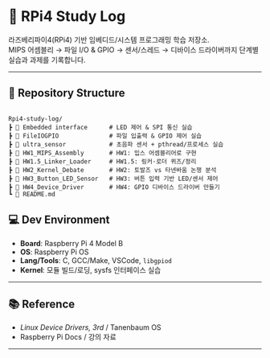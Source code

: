 # 🧠 RPi4 Study Log

라즈베리파이4(RPi4) 기반 임베디드/시스템 프로그래밍 학습 저장소.  
MIPS 어셈블리 → 파일 I/O & GPIO → 센서/스레드 → 디바이스 드라이버까지 단계별 실습과 과제를 기록합니다.

---

## 📁 Repository Structure

```

Rpi4-study-log/
┣ 📂 Embedded interface      # LED 제어 & SPI 통신 실습
┣ 📂 FileIOGPIO              # 파일 입출력 & GPIO 제어 실습
┣ 📂 ultra_sensor            # 초음파 센서 + pthread/프로세스 실습
┣ 📂 HW1_MIPS_Assembly       # HW1: 밉스 어셈블리어로 구현
┣ 📂 HW1.5_Linker_Loader     # HW1.5: 링커·로더 퀴즈/정리
┣ 📂 HW2_Kernel_Debate       # HW2: 토발즈 vs 타넨바움 논쟁 분석
┣ 📂 HW3_Button_LED_Sensor   # HW3: 버튼 입력 기반 LED/센서 제어
┣ 📂 HW4_Device_Driver       # HW4: GPIO 디바이스 드라이버 만들기
┗ 📄 README.md

````
## 💻 Dev Environment

- **Board**: Raspberry Pi 4 Model B  
- **OS**: Raspberry Pi OS 
- **Lang/Tools**: C, GCC/Make, VSCode, `libgpiod` 
- **Kernel**: 모듈 빌드/로딩, sysfs 인터페이스 실습

---

## 📚 Reference

- *Linux Device Drivers, 3rd* / Tanenbaum OS  
- Raspberry Pi Docs /  강의 자료 

---
